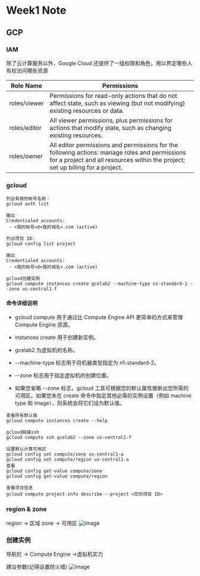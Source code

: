 # Week1 Note

## GCP

### IAM 
除了云计算服务以外，Google Cloud 还提供了一组权限和角色，用以界定哪些人有权访问哪些资源

|  Role Name    | Permissions                                                                                                                                                                      |
|  ----         | ----                                                                                                                                                                             |
| roles/viewer  | Permissions for read-only actions that do not affect state, such as viewing (but not modifying) existing resources or data.                                                      |
| roles/editor  | All viewer permissions, plus permissions for actions that modify state, such as changing existing resources.                                                                     |
| roles/owner   | All editor permissions and permissions for the following actions: manage roles and permissions for a project and all resources within the project; set up billing for a project. |

### gcloud

```
列出有效的帐号名称：
gcloud auth list

输出
Credentialed accounts:
 - <我的帐号>@<我的域名>.com (active)
```

```
列出项目 ID:
gcloud config list project

输出
Credentialed accounts:
 - <我的帐号>@<我的域名>.com (active)
```

```
gcloud创建实例
gcloud compute instances create gcelab2 --machine-type n1-standard-2 --zone us-central1-f
```
#### 命令详细说明

* gcloud compute 用于通过比 Compute Engine API 更简单的方式来管理 Compute Engine 资源。

* instances create 用于创建新实例。

* gcelab2 为虚拟机的名称。

* --machine-type 标志用于将机器类型指定为 n1-standard-2。

* --zone 标志用于指定虚拟机的创建位置。

* 如果您省略 --zone 标志，gcloud 工具可根据您的默认属性推断出您所需的可用区。如果您未在 create 命令中指定其他必需的实例设置（例如 machine type 和 image），则系统会将它们设为默认值。

```
查看所有默认值
gcloud compute instances create --help
```

```
gcloud链接ssh
gcloud compute ssh gcelab2 --zone us-central1-f
```

```
设置默认计算可用区
gcloud config set compute/zone us-central1-a
gcloud config set compute/region us-central1-a
查看
gcloud config get-value compute/zone
gcloud config get-value compute/region
```

```
查看项目信息
gcloud compute project-info describe --project <您的项目 ID>
```

### region & zone
region -> 区域
zone ->   可用区
![image](https://user-images.githubusercontent.com/31728012/150260923-a17ff1e5-9ddd-45b8-8ba0-1c851f7682e5.png)


### 创建实例
导航栏 -> Compute Engine ->虚拟机实力

建议参数(记得设置防火墙)
![image](https://user-images.githubusercontent.com/31728012/150261194-f2b84f4a-dccf-4c4b-bfae-147dc7e79999.png)




